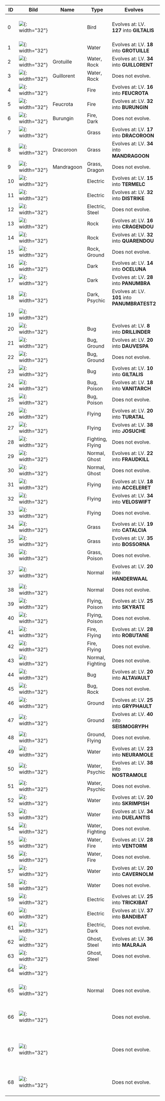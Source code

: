 | ID | Bild | Name | Type | Evolves | Info |
| - | - | - | --- | ------ | ---- |
| 0 | ![](https://cybermon.htsp.ro/cybermon/0.png){: width="32"} |  | Bird | Evolves at: LV. **127** into **GILTALIS** | Glitch Cybermon (black rectangle) |
| 1 | ![](https://cybermon.htsp.ro/cybermon/1.png){: width="32"} |  | Water | Evolves at: LV. **18** into **GROTUILLE** |  |
| 2 | ![](https://cybermon.htsp.ro/cybermon/2.png){: width="32"} | Grotuille | Water, Rock | Evolves at: LV. **34** into **GUILLORENT** |  |
| 3 | ![](https://cybermon.htsp.ro/cybermon/3.png){: width="32"} | Guillorent | Water, Rock | Does not evolve. |  |
| 4 | ![](https://cybermon.htsp.ro/cybermon/4.png){: width="32"} |  | Fire | Evolves at: LV. **16** into **FEUCROTA** |  |
| 5 | ![](https://cybermon.htsp.ro/cybermon/5.png){: width="32"} | Feucrota | Fire | Evolves at: LV. **32** into **BURUNGIN** |  |
| 6 | ![](https://cybermon.htsp.ro/cybermon/6.png){: width="32"} | Burungin | Fire, Dark | Does not evolve. |  |
| 7 | ![](https://cybermon.htsp.ro/cybermon/7.png){: width="32"} |  | Grass | Evolves at: LV. **17** into **DRACOROON** |  |
| 8 | ![](https://cybermon.htsp.ro/cybermon/8.png){: width="32"} | Dracoroon | Grass | Evolves at: LV. **34** into **MANDRAGOON** |  |
| 9 | ![](https://cybermon.htsp.ro/cybermon/9.png){: width="32"} | Mandragoon | Grass, Dragon | Does not evolve. |  |
| 10 | ![](https://cybermon.htsp.ro/cybermon/10.png){: width="32"} |  | Electric | Evolves at: LV. **15** into **TERMELC** |  |
| 11 | ![](https://cybermon.htsp.ro/cybermon/11.png){: width="32"} |  | Electric | Evolves at: LV. **32** into **DISTRIKE** |  |
| 12 | ![](https://cybermon.htsp.ro/cybermon/12.png){: width="32"} |  | Electric, Steel | Does not evolve. |  |
| 13 | ![](https://cybermon.htsp.ro/cybermon/13.png){: width="32"} |  | Rock | Evolves at: LV. **16** into **CRAGENDOU** |  |
| 14 | ![](https://cybermon.htsp.ro/cybermon/14.png){: width="32"} |  | Rock | Evolves at: LV. **32** into **QUARENDOU** |  |
| 15 | ![](https://cybermon.htsp.ro/cybermon/15.png){: width="32"} |  | Rock, Ground | Does not evolve. |  |
| 16 | ![](https://cybermon.htsp.ro/cybermon/16.png){: width="32"} |  | Dark | Evolves at: LV. **14** into **OCELUNA** |  |
| 17 | ![](https://cybermon.htsp.ro/cybermon/17.png){: width="32"} |  | Dark | Evolves at: LV. **28** into **PANUMBRA** |  |
| 18 | ![](https://cybermon.htsp.ro/cybermon/18.png){: width="32"} |  | Dark, Psychic | Evolves at: LV. **101** into **PANUMBRATEST2** |  |
| 19 | ![](https://cybermon.htsp.ro/cybermon/19.png){: width="32"} |  |  |  |  |
| 20 | ![](https://cybermon.htsp.ro/cybermon/20.png){: width="32"} |  | Bug | Evolves at: LV. **8** into **DRILLINDER** |  |
| 21 | ![](https://cybermon.htsp.ro/cybermon/21.png){: width="32"} |  | Bug, Ground | Evolves at: LV. **20** into **DAUVESPA** |  |
| 22 | ![](https://cybermon.htsp.ro/cybermon/22.png){: width="32"} |  | Bug, Ground | Does not evolve. |  |
| 23 | ![](https://cybermon.htsp.ro/cybermon/23.png){: width="32"} |  | Bug | Evolves at: LV. **10** into **GILTALIS** |  |
| 24 | ![](https://cybermon.htsp.ro/cybermon/24.png){: width="32"} |  | Bug, Poison | Evolves at: LV. **18** into **VANITARCH** |  |
| 25 | ![](https://cybermon.htsp.ro/cybermon/25.png){: width="32"} |  | Bug, Poison | Does not evolve. |  |
| 26 | ![](https://cybermon.htsp.ro/cybermon/26.png){: width="32"} |  | Flying | Evolves at: LV. **20** into **TURATAL** |  |
| 27 | ![](https://cybermon.htsp.ro/cybermon/27.png){: width="32"} |  | Flying | Evolves at: LV. **38** into **JOSUCHE** |  |
| 28 | ![](https://cybermon.htsp.ro/cybermon/28.png){: width="32"} |  | Fighting, Flying | Does not evolve. |  |
| 29 | ![](https://cybermon.htsp.ro/cybermon/29.png){: width="32"} |  | Normal, Ghost | Evolves at: LV. **22** into **FRAUDKILL** |  |
| 30 | ![](https://cybermon.htsp.ro/cybermon/30.png){: width="32"} |  | Normal, Ghost | Does not evolve. |  |
| 31 | ![](https://cybermon.htsp.ro/cybermon/31.png){: width="32"} |  | Flying | Evolves at: LV. **18** into **ACCELERET** |  |
| 32 | ![](https://cybermon.htsp.ro/cybermon/32.png){: width="32"} |  | Flying | Evolves at: LV. **34** into **VELOSWIFT** |  |
| 33 | ![](https://cybermon.htsp.ro/cybermon/33.png){: width="32"} |  | Flying | Does not evolve. |  |
| 34 | ![](https://cybermon.htsp.ro/cybermon/34.png){: width="32"} |  | Grass | Evolves at: LV. **19** into **CATALCIA** |  |
| 35 | ![](https://cybermon.htsp.ro/cybermon/35.png){: width="32"} |  | Grass | Evolves at: LV. **35** into **BOSSORNA** |  |
| 36 | ![](https://cybermon.htsp.ro/cybermon/36.png){: width="32"} |  | Grass, Poison | Does not evolve. |  |
| 37 | ![](https://cybermon.htsp.ro/cybermon/37.png){: width="32"} |  | Normal | Evolves at: LV. **20** into **HANDERWAAL** |  |
| 38 | ![](https://cybermon.htsp.ro/cybermon/38.png){: width="32"} |  | Normal | Does not evolve. |  |
| 39 | ![](https://cybermon.htsp.ro/cybermon/39.png){: width="32"} |  | Flying, Poison | Evolves at: LV. **25** into **SKYRATE** |  |
| 40 | ![](https://cybermon.htsp.ro/cybermon/40.png){: width="32"} |  | Flying, Poison | Does not evolve. |  |
| 41 | ![](https://cybermon.htsp.ro/cybermon/41.png){: width="32"} |  | Fire, Flying | Evolves at: LV. **28** into **ROBUTANE** |  |
| 42 | ![](https://cybermon.htsp.ro/cybermon/42.png){: width="32"} |  | Fire, Flying | Does not evolve. |  |
| 43 | ![](https://cybermon.htsp.ro/cybermon/43.png){: width="32"} |  | Normal, Fighting | Does not evolve. |  |
| 44 | ![](https://cybermon.htsp.ro/cybermon/44.png){: width="32"} |  | Bug | Evolves at: LV. **20** into **ALTAVAULT** |  |
| 45 | ![](https://cybermon.htsp.ro/cybermon/45.png){: width="32"} |  | Bug, Rock | Does not evolve. |  |
| 46 | ![](https://cybermon.htsp.ro/cybermon/46.png){: width="32"} |  | Ground | Evolves at: LV. **25** into **GRYPHAULT** |  |
| 47 | ![](https://cybermon.htsp.ro/cybermon/47.png){: width="32"} |  | Ground | Evolves at: LV. **40** into **SEISMOGRYPH** |  |
| 48 | ![](https://cybermon.htsp.ro/cybermon/48.png){: width="32"} |  | Ground, Flying | Does not evolve. |  |
| 49 | ![](https://cybermon.htsp.ro/cybermon/49.png){: width="32"} |  | Water | Evolves at: LV. **23** into **NEURAMOLE** |  |
| 50 | ![](https://cybermon.htsp.ro/cybermon/50.png){: width="32"} |  | Water, Psychic | Evolves at: LV. **38** into **NOSTRAMOLE** |  |
| 51 | ![](https://cybermon.htsp.ro/cybermon/51.png){: width="32"} |  | Water, Psychic | Does not evolve. |  |
| 52 | ![](https://cybermon.htsp.ro/cybermon/52.png){: width="32"} |  | Water | Evolves at: LV. **20** into **SKRIMPISH** |  |
| 53 | ![](https://cybermon.htsp.ro/cybermon/53.png){: width="32"} |  | Water | Evolves at: LV. **34** into **DUELANTIS** |  |
| 54 | ![](https://cybermon.htsp.ro/cybermon/54.png){: width="32"} |  | Water, Fighting | Does not evolve. |  |
| 55 | ![](https://cybermon.htsp.ro/cybermon/55.png){: width="32"} |  | Water, Fire | Evolves at: LV. **28** into **VENTORM** |  |
| 56 | ![](https://cybermon.htsp.ro/cybermon/56.png){: width="32"} |  | Water, Fire | Does not evolve. |  |
| 57 | ![](https://cybermon.htsp.ro/cybermon/57.png){: width="32"} |  | Water | Evolves at: LV. **20** into **CAVERNOLM** |  |
| 58 | ![](https://cybermon.htsp.ro/cybermon/58.png){: width="32"} |  | Water | Does not evolve. |  |
| 59 | ![](https://cybermon.htsp.ro/cybermon/59.png){: width="32"} |  | Electric | Evolves at: LV. **25** into **TRICKIBAT** |  |
| 60 | ![](https://cybermon.htsp.ro/cybermon/60.png){: width="32"} |  | Electric | Evolves at: LV. **37** into **BANDIBAT** |  |
| 61 | ![](https://cybermon.htsp.ro/cybermon/61.png){: width="32"} |  | Electric, Dark | Does not evolve. |  |
| 62 | ![](https://cybermon.htsp.ro/cybermon/62.png){: width="32"} |  | Ghost, Steel | Evolves at: LV. **36** into **MALRAJA** |  |
| 63 | ![](https://cybermon.htsp.ro/cybermon/63.png){: width="32"} |  | Ghost, Steel | Does not evolve. |  |
| 64 | ![](https://cybermon.htsp.ro/cybermon/64.png){: width="32"} |  |  |  |  |
| 65 | ![](https://cybermon.htsp.ro/cybermon/65.png){: width="32"} |  | Normal | Does not evolve. | Glitch Cybermon (strange block) |
| 66 | ![](https://cybermon.htsp.ro/cybermon/66.png){: width="32"} |  |  | Does not evolve. | Glitch Cybermon (pond from City) |
| 67 | ![](https://cybermon.htsp.ro/cybermon/67.png){: width="32"} |  |  | Does not evolve. | Glitch Cybermon (loader from forst multiple times) |
| 68 | ![](https://cybermon.htsp.ro/cybermon/68.png){: width="32"} |  |  | Does not evolve. | Glitch Cybermon (shop from City) |
